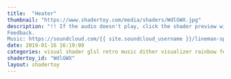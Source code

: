 ```yaml
---
title:  "Heater"
thumbnail: "https://www.shadertoy.com/media/shaders/WdlGWX.jpg"
description: "!! If the audio doesn't play, click the shader preview window right after refreshing the page !!
Feedback.
Music: https://soundcloud.com/{{ site.soundcloud_username }}/lineman-splice"
date: 2019-01-16 16:19:09
categories: visual shader glsl retro music dither visualizer rainbow feedback milkdrop
shadertoy_id: "WdlGWX" 
layout: shadertoy
---
```

